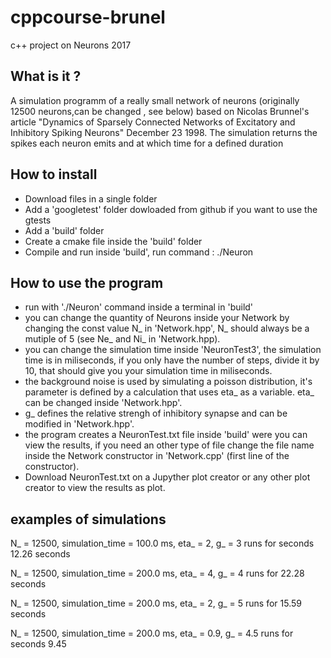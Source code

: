 # cppcourse-brunel
c++ project on Neurons 2017


What is it ?
------------
A simulation programm of a really small network of neurons (originally 12500 neurons,can be changed , see below) based on Nicolas Brunnel's article "Dynamics of Sparsely Connected Networks of Excitatory and Inhibitory Spiking Neurons" December 23 1998.
The simulation returns the spikes each neuron emits and at which time for a defined duration


How to install
--------------
- Download files in a single folder
- Add a 'googletest' folder dowloaded from github if you want to use the gtests
- Add a 'build' folder
- Create a cmake file inside the 'build' folder
- Compile and run inside 'build', run command : ./Neuron


How to use the program
----------------------
- run with './Neuron' command inside a terminal in 'build'
- you can change the quantity of Neurons inside your Network by changing the const value N_ in 'Network.hpp', N_ should always be a mutiple of 5 (see Ne_ and Ni_ in 'Network.hpp).
- you can change the simulation time inside 'NeuronTest3', the simulation time is in miliseconds, if you only have the number of steps, divide it by 10, that should give you your simulation time in miliseconds.
- the background noise is used by simulating a poisson distribution, it's parameter is defined by a calculation that uses eta_ as a variable. eta_ can be changed inside 'Network.hpp'.
- g_ defines the relative strengh of inhibitory synapse and can be modified in 'Network.hpp'.
- the program creates a NeuronTest.txt file inside 'build' were you can view the results, if you need an other type of file change the file name inside the Network constructor in 'Network.cpp' (first line of the constructor).
- Download NeuronTest.txt on a Jupyther plot creator or any other plot creator to view the results as plot.


examples of simulations
-----------------------

N_ = 12500, simulation_time = 100.0 ms, eta_ = 2, g_ = 3
runs for seconds 12.26 seconds

N_ = 12500, simulation_time = 200.0 ms, eta_ = 4, g_ = 4
runs for 22.28 seconds 

N_ = 12500, simulation_time = 200.0 ms, eta_ = 2, g_ = 5
runs for 15.59 seconds 

N_ = 12500, simulation_time = 200.0 ms, eta_ = 0.9, g_ = 4.5
runs for seconds 9.45




